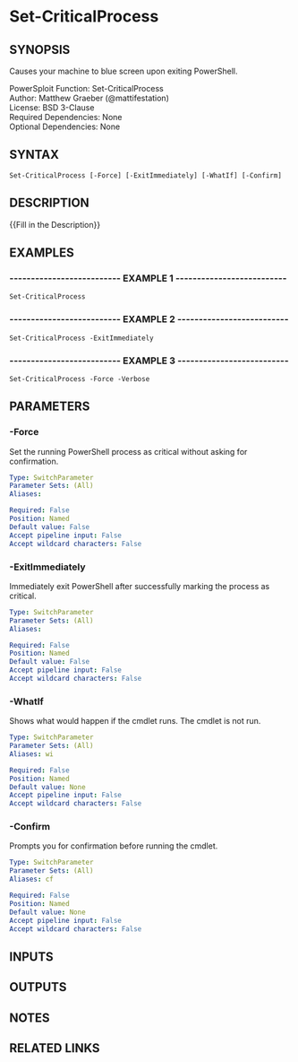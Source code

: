 # Set-CriticalProcess

## SYNOPSIS
Causes your machine to blue screen upon exiting PowerShell.

PowerSploit Function: Set-CriticalProcess  
Author: Matthew Graeber (@mattifestation)  
License: BSD 3-Clause  
Required Dependencies: None  
Optional Dependencies: None

## SYNTAX

```
Set-CriticalProcess [-Force] [-ExitImmediately] [-WhatIf] [-Confirm]
```

## DESCRIPTION
{{Fill in the Description}}

## EXAMPLES

### -------------------------- EXAMPLE 1 --------------------------
```
Set-CriticalProcess
```

### -------------------------- EXAMPLE 2 --------------------------
```
Set-CriticalProcess -ExitImmediately
```

### -------------------------- EXAMPLE 3 --------------------------
```
Set-CriticalProcess -Force -Verbose
```

## PARAMETERS

### -Force
Set the running PowerShell process as critical without asking for confirmation.

```yaml
Type: SwitchParameter
Parameter Sets: (All)
Aliases: 

Required: False
Position: Named
Default value: False
Accept pipeline input: False
Accept wildcard characters: False
```

### -ExitImmediately
Immediately exit PowerShell after successfully marking the process as critical.

```yaml
Type: SwitchParameter
Parameter Sets: (All)
Aliases: 

Required: False
Position: Named
Default value: False
Accept pipeline input: False
Accept wildcard characters: False
```

### -WhatIf
Shows what would happen if the cmdlet runs.
The cmdlet is not run.

```yaml
Type: SwitchParameter
Parameter Sets: (All)
Aliases: wi

Required: False
Position: Named
Default value: None
Accept pipeline input: False
Accept wildcard characters: False
```

### -Confirm
Prompts you for confirmation before running the cmdlet.

```yaml
Type: SwitchParameter
Parameter Sets: (All)
Aliases: cf

Required: False
Position: Named
Default value: None
Accept pipeline input: False
Accept wildcard characters: False
```

## INPUTS

## OUTPUTS

## NOTES

## RELATED LINKS

